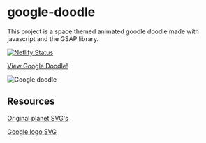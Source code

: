# google-doodle

This project is a space themed animated goodle doodle made with javascript and the GSAP library.

[![Netlify Status](https://api.netlify.com/api/v1/badges/55b3fcd8-4e12-418e-a988-ec073db86f48/deploy-status)](https://app.netlify.com/sites/cesar-martinez-google-doodle/deploys)

[View Google Doodle!](https://cesar-martinez-google-doodle.netlify.app/)

![Google doodle](GoogleDooddle.png)

## Resources

[Original planet SVG's](https://www.figma.com/community/file/941091315882192462/Planets)

[Google logo SVG](https://www.figma.com/community/file/1078154418592607829/Google-Logos-%26-Brand-Colors-2022)

